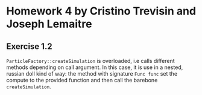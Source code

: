 # Homework 4 by Cristino Trevisin and Joseph Lemaitre

## Exercise 1.2
`ParticleFactory::createSimulation` is overloaded, i.e calls different methods depending on call argument. In this case, it is use in a nested, russian doll kind of way: the method with signature `Func func` set the compute to the provided function and then call the barebone `createSimulation`.